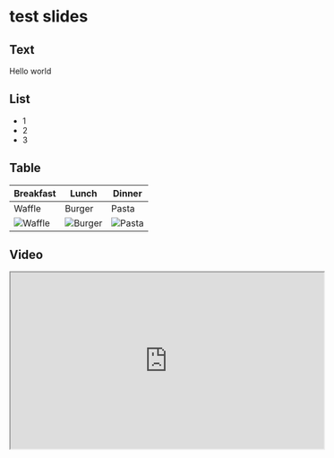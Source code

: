 # test slides
## Text
Hello world

## List
* 1
* 2
* 3

## Table
| Breakfast | Lunch | Dinner |
|-|-|-|
| Waffle | Burger | Pasta |
| ![Waffle](https://kagi.com/proxy/Fluffy_Belgian_Waffles.jpg?c=iQQFamg5903gLvUOGxvOevBBrq_eqe66mTXEcmby-8SQ3xKRtA3pG_NFUjorWTURc6eDTWe1Jfd5AZd36nBVLwQsBUuZio7L9VkKLXIkqjA85dYskATVbplhu7642HjlDwXP2V44_uCKdfGUmG0hFg%3D%3D) | ![Burger](https://kagi.com/proxy/1306253.jpg?c=SrelYBS59hkbmsp4SvXYj1mYtTDLPOevkGIKuIywnhBP1lEC3tzBsjdOwKdzEuKfnIx_ypfUwhmlBFUASjIOVg%3D%3D) | ![Pasta](https://kagi.com/proxy/pastapan1-1.jpg?c=XEgcNQHFYVvgvt17DZ0x5PYuQwHP8lwgAS-8HGd_ZuySahk_5mu4fPZ-3bmR1v_oFTCGs4JKVnHuBvQg2rZO91F87r8vBOyRPOo1nNKAmR31xC77mlIibxLaP8EXA3qm) |

## Video
<iframe width="560" height="315" src="https://www.youtube.com/embed/ehTIhQpj9ys" 
allow="autoplay; encrypted-media;"
allowfullscreen>
</iframe>
